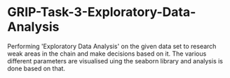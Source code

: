 # GRIP-Task-3-Exploratory-Data-Analysis
Performing 'Exploratory Data Analysis' on the given data set to research weak areas in the chain and make decisions based on it.
The various different parameters are visualised uing the seaborn library and analysis is done based on that.
